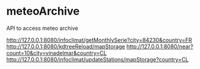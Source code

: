 meteoArchive
============

API to access meteo archive

http://127.0.0.1:8080/infoclimat/getMonthlySerie?city=84230&country=FR
http://127.0.0.1:8080/kdtreeReload/mapStorage
http://127.0.0.1:8080/near?count=10&city=vinadelmar&country=CL
http://127.0.0.1:8080/infoclimat/updateStations/mapStorage?country=CL
